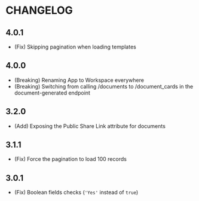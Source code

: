 # CHANGELOG

## 4.0.1

* (Fix) Skipping pagination when loading templates

## 4.0.0

* (Breaking) Renaming App to Workspace everywhere
* (Breaking) Switching from calling /documents to /document_cards in the document-generated endpoint

## 3.2.0

* (Add) Exposing the Public Share Link attribute for documents

## 3.1.1

* (Fix) Force the pagination to load 100 records

## 3.0.1

* (Fix) Boolean fields checks (`'Yes'` instead of `true`)
